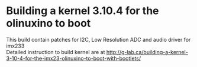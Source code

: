 Building a kernel 3.10.4 for the olinuxino to boot
===
This build contain patches for I2C, Low Resolution ADC and audio driver for imx233  
Detailed instruction to build kernel are at http://g-lab.ca/building-a-kernel-3-10-4-for-the-imx23-olinuxino-to-boot-with-bootlets/  



